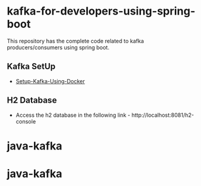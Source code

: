 
# kafka-for-developers-using-spring-boot

This repository has the complete code related to kafka producers/consumers using spring boot.

## Kafka SetUp
- [Setup-Kafka-Using-Docker](SetUpKafkaDocker.md)


## H2 Database

- Access the h2 database in the following link - http://localhost:8081/h2-console
# java-kafka
# java-kafka
